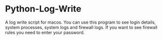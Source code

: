 # Python-Log-Write
 A log write script for macos. You can use this program to see login details, system processes, system logs and firewall logs. If you want to see firewall rules you need to enter your password. 
